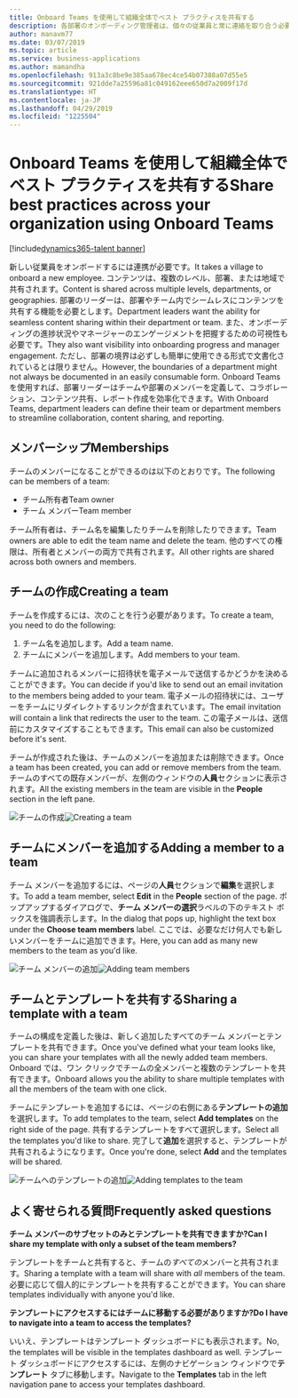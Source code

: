 ```yaml
---
title: Onboard Teams を使用して組織全体でベスト プラクティスを共有する
description: 各部署のオンボーディング管理者は、個々の従業員と常に連絡を取り合う必要があります。
author: manavm77
ms.date: 03/07/2019
ms.topic: article
ms.service: business-applications
ms.author: mamandha
ms.openlocfilehash: 913a3c8be9e385aa678ec4ce54b07388a07d55e5
ms.sourcegitcommit: 921dde7a25596a81c049162eee650d7a2009f17d
ms.translationtype: HT
ms.contentlocale: ja-JP
ms.lasthandoff: 04/29/2019
ms.locfileid: "1225504"
---
```

#  <a name="share-best-practices-across-your-organization-using-onboard-teams"></a><span data-ttu-id="5d1b9-103">Onboard Teams を使用して組織全体でベスト プラクティスを共有する</span><span class="sxs-lookup"><span data-stu-id="5d1b9-103">Share best practices across your organization using Onboard Teams</span></span>




[!include[dynamics365-talent banner](../../includes/dynamics365-talent.md)]

<span data-ttu-id="5d1b9-104">新しい従業員をオンボードするには連携が必要です。</span><span class="sxs-lookup"><span data-stu-id="5d1b9-104">It takes a village to onboard a new employee.</span></span> <span data-ttu-id="5d1b9-105">コンテンツは、複数のレベル、部署、または地域で共有されます。</span><span class="sxs-lookup"><span data-stu-id="5d1b9-105">Content is shared across multiple levels, departments, or geographies.</span></span> <span data-ttu-id="5d1b9-106">部署のリーダーは、部署やチーム内でシームレスにコンテンツを共有する機能を必要とします。</span><span class="sxs-lookup"><span data-stu-id="5d1b9-106">Department leaders want the ability for seamless content sharing within their department or team.</span></span> <span data-ttu-id="5d1b9-107">また、オンボーディングの進捗状況やマネージャーのエンゲージメントを把握するための可視性も必要です。</span><span class="sxs-lookup"><span data-stu-id="5d1b9-107">They also want visibility into onboarding progress and manager engagement.</span></span> <span data-ttu-id="5d1b9-108">ただし、部署の境界は必ずしも簡単に使用できる形式で文書化されているとは限りません。</span><span class="sxs-lookup"><span data-stu-id="5d1b9-108">However, the boundaries of a department might not always be documented in an easily consumable form.</span></span> <span data-ttu-id="5d1b9-109">Onboard Teams を使用すれば、部署リーダーはチームや部署のメンバーを定義して、コラボレーション、コンテンツ共有、レポート作成を効率化できます。</span><span class="sxs-lookup"><span data-stu-id="5d1b9-109">With Onboard Teams, department leaders can define their team or department members to streamline collaboration, content sharing, and reporting.</span></span>

## <a name="memberships"></a><span data-ttu-id="5d1b9-110">メンバーシップ</span><span class="sxs-lookup"><span data-stu-id="5d1b9-110">Memberships</span></span>
<span data-ttu-id="5d1b9-111">チームのメンバーになることができるのは以下のとおりです。</span><span class="sxs-lookup"><span data-stu-id="5d1b9-111">The following can be members of a team:</span></span>

* <span data-ttu-id="5d1b9-112">チーム所有者</span><span class="sxs-lookup"><span data-stu-id="5d1b9-112">Team owner</span></span>
* <span data-ttu-id="5d1b9-113">チーム メンバー</span><span class="sxs-lookup"><span data-stu-id="5d1b9-113">Team member</span></span>

<span data-ttu-id="5d1b9-114">チーム所有者は、チーム名を編集したりチームを削除したりできます。</span><span class="sxs-lookup"><span data-stu-id="5d1b9-114">Team owners are able to edit the team name and delete the team.</span></span> <span data-ttu-id="5d1b9-115">他のすべての権限は、所有者とメンバーの両方で共有されます。</span><span class="sxs-lookup"><span data-stu-id="5d1b9-115">All other rights are shared across both owners and members.</span></span>

## <a name="creating-a-team"></a><span data-ttu-id="5d1b9-116">チームの作成</span><span class="sxs-lookup"><span data-stu-id="5d1b9-116">Creating a team</span></span>

<span data-ttu-id="5d1b9-117">チームを作成するには、次のことを行う必要があります。</span><span class="sxs-lookup"><span data-stu-id="5d1b9-117">To create a team, you need to do the following:</span></span>

1. <span data-ttu-id="5d1b9-118">チーム名を追加します。</span><span class="sxs-lookup"><span data-stu-id="5d1b9-118">Add a team name.</span></span>
2. <span data-ttu-id="5d1b9-119">チームにメンバーを追加します。</span><span class="sxs-lookup"><span data-stu-id="5d1b9-119">Add members to your team.</span></span>

<span data-ttu-id="5d1b9-120">チームに追加されるメンバーに招待状を電子メールで送信するかどうかを決めることができます。</span><span class="sxs-lookup"><span data-stu-id="5d1b9-120">You can decide if you'd like to send out an email invitation to the members being added to your team.</span></span> <span data-ttu-id="5d1b9-121">電子メールの招待状には、ユーザーをチームにリダイレクトするリンクが含まれています。</span><span class="sxs-lookup"><span data-stu-id="5d1b9-121">The email invitation will contain a link that redirects the user to the team.</span></span> <span data-ttu-id="5d1b9-122">この電子メールは、送信前にカスタマイズすることもできます。</span><span class="sxs-lookup"><span data-stu-id="5d1b9-122">This email can also be customized before it's sent.</span></span>

<span data-ttu-id="5d1b9-123">チームが作成された後は、チームのメンバーを追加または削除できます。</span><span class="sxs-lookup"><span data-stu-id="5d1b9-123">Once a team has been created, you can add or remove members from the team.</span></span> <span data-ttu-id="5d1b9-124">チームのすべての既存メンバーが、左側のウィンドウの**人員**セクションに表示されます。</span><span class="sxs-lookup"><span data-stu-id="5d1b9-124">All the existing members in the team are visible in the **People** section in the left pane.</span></span>

<span data-ttu-id="5d1b9-125">![チームの作成](../media/team_creation.png "チームの作成")</span><span class="sxs-lookup"><span data-stu-id="5d1b9-125">![Creating a team](../media/team_creation.png "Creating a team")</span></span>

## <a name="adding-a-member-to-a-team"></a><span data-ttu-id="5d1b9-126">チームにメンバーを追加する</span><span class="sxs-lookup"><span data-stu-id="5d1b9-126">Adding a member to a team</span></span>

<span data-ttu-id="5d1b9-127">チーム メンバーを追加するには、ページの**人員**セクションで**編集**を選択します。</span><span class="sxs-lookup"><span data-stu-id="5d1b9-127">To add a team member, select **Edit** in the **People** section of the page.</span></span> <span data-ttu-id="5d1b9-128">ポップアップするダイアログで、**チーム メンバーの選択**ラベルの下のテキスト ボックスを強調表示します。</span><span class="sxs-lookup"><span data-stu-id="5d1b9-128">In the dialog that pops up, highlight the text box under the **Choose team members** label.</span></span> <span data-ttu-id="5d1b9-129">ここでは、必要なだけ何人でも新しいメンバーをチームに追加できます。</span><span class="sxs-lookup"><span data-stu-id="5d1b9-129">Here, you can add as many new members to the team as you'd like.</span></span>

<span data-ttu-id="5d1b9-130">![チーム メンバーの追加](../media/add_members.png "チーム メンバーの追加")</span><span class="sxs-lookup"><span data-stu-id="5d1b9-130">![Adding team members](../media/add_members.png "Adding team members")</span></span>

## <a name="sharing-a-template-with-a-team"></a><span data-ttu-id="5d1b9-131">チームとテンプレートを共有する</span><span class="sxs-lookup"><span data-stu-id="5d1b9-131">Sharing a template with a team</span></span>

<span data-ttu-id="5d1b9-132">チームの構成を定義した後は、新しく追加したすべてのチーム メンバーとテンプレートを共有できます。</span><span class="sxs-lookup"><span data-stu-id="5d1b9-132">Once you've defined what your team looks like, you can share your templates with all the newly added team members.</span></span> <span data-ttu-id="5d1b9-133">Onboard では、ワン クリックでチームの全メンバーと複数のテンプレートを共有できます。</span><span class="sxs-lookup"><span data-stu-id="5d1b9-133">Onboard allows you the ability to share multiple templates with all the members of the team with one click.</span></span>

<span data-ttu-id="5d1b9-134">チームにテンプレートを追加するには、ページの右側にある**テンプレートの追加**を選択します。</span><span class="sxs-lookup"><span data-stu-id="5d1b9-134">To add templates to the team, select **Add templates** on the right side of the page.</span></span> <span data-ttu-id="5d1b9-135">共有するテンプレートをすべて選択します。</span><span class="sxs-lookup"><span data-stu-id="5d1b9-135">Select all the templates you'd like to share.</span></span> <span data-ttu-id="5d1b9-136">完了して**追加**を選択すると、テンプレートが共有されるようになります。</span><span class="sxs-lookup"><span data-stu-id="5d1b9-136">Once you're done, select **Add** and the templates will be shared.</span></span>

<span data-ttu-id="5d1b9-137">![チームへのテンプレートの追加](../media/add_templates.png "チームへのテンプレートの追加")</span><span class="sxs-lookup"><span data-stu-id="5d1b9-137">![Adding templates to the team](../media/add_templates.png "Adding templates to the team")</span></span>

## <a name="frequently-asked-questions"></a><span data-ttu-id="5d1b9-138">よく寄せられる質問</span><span class="sxs-lookup"><span data-stu-id="5d1b9-138">Frequently asked questions</span></span> 

<span data-ttu-id="5d1b9-139">**チーム メンバーのサブセットのみとテンプレートを共有できますか?**</span><span class="sxs-lookup"><span data-stu-id="5d1b9-139">**Can I share my template with only a subset of the team members?**</span></span>

<span data-ttu-id="5d1b9-140">テンプレートをチームと共有すると、チームの*すべての*メンバーと共有されます。</span><span class="sxs-lookup"><span data-stu-id="5d1b9-140">Sharing a template with a team will share with *all* members of the team.</span></span> <span data-ttu-id="5d1b9-141">必要に応じて個人的にテンプレートを共有することができます。</span><span class="sxs-lookup"><span data-stu-id="5d1b9-141">You can share templates individually with anyone you'd like.</span></span>

<span data-ttu-id="5d1b9-142">**テンプレートにアクセスするにはチームに移動する必要がありますか?**</span><span class="sxs-lookup"><span data-stu-id="5d1b9-142">**Do I have to navigate into a team to access the templates?**</span></span>

<span data-ttu-id="5d1b9-143">いいえ、テンプレートはテンプレート ダッシュボードにも表示されます。</span><span class="sxs-lookup"><span data-stu-id="5d1b9-143">No, the templates will be visible in the templates dashboard as well.</span></span> <span data-ttu-id="5d1b9-144">テンプレート ダッシュボードにアクセスするには、左側のナビゲーション ウィンドウで**テンプレート** タブに移動します。</span><span class="sxs-lookup"><span data-stu-id="5d1b9-144">Navigate to the **Templates** tab in the left navigation pane to access your templates dashboard.</span></span>
